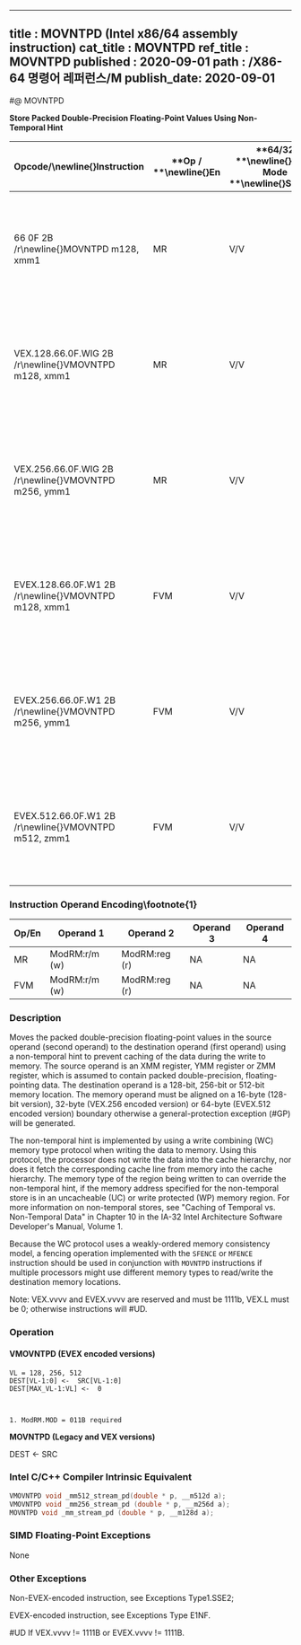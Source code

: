 ----------------------------
title : MOVNTPD (Intel x86/64 assembly instruction)
cat_title : MOVNTPD
ref_title : MOVNTPD
published : 2020-09-01
path : /X86-64 명령어 레퍼런스/M
publish_date: 2020-09-01
----------------------------
#@ MOVNTPD

**Store Packed Double-Precision Floating-Point Values Using Non-Temporal Hint**

|**Opcode/**\newline{}**Instruction**|**Op / **\newline{}**En**|**64/32 **\newline{}**bit Mode **\newline{}**Support**|**CPUID **\newline{}**Feature **\newline{}**Flag**|**Description**|
|------------------------------------|-------------------------|------------------------------------------------------|--------------------------------------------------|---------------|
|66 0F 2B /r\newline{}MOVNTPD m128, xmm1|MR|V/V|SSE2|Move packed double-precision values in xmm1 to m128 using non-temporal hint.|
|VEX.128.66.0F.WIG 2B /r\newline{}VMOVNTPD m128, xmm1|MR|V/V|AVX|Move packed double-precision values in xmm1 to m128 using non-temporal hint.|
|VEX.256.66.0F.WIG 2B /r\newline{}VMOVNTPD m256, ymm1|MR|V/V|AVX|Move packed double-precision values in ymm1 to m256 using non-temporal hint.|
|EVEX.128.66.0F.W1 2B /r\newline{}VMOVNTPD m128, xmm1|FVM|V/V|AVX512VL\newline{}AVX512F|Move packed double-precision values in xmm1 to m128 using non-temporal hint.|
|EVEX.256.66.0F.W1 2B /r\newline{}VMOVNTPD m256, ymm1|FVM|V/V|AVX512VL\newline{}AVX512F|Move packed double-precision values in ymm1 to m256 using non-temporal hint.|
|EVEX.512.66.0F.W1 2B /r\newline{}VMOVNTPD m512, zmm1|FVM|V/V|AVX512F|Move packed double-precision values in zmm1 to m512 using non-temporal hint.|
### Instruction Operand Encoding\footnote{1}


|Op/En|Operand 1|Operand 2|Operand 3|Operand 4|
|-----|---------|---------|---------|---------|
|MR|ModRM:r/m (w)|ModRM:reg (r)|NA|NA|
|FVM|ModRM:r/m (w)|ModRM:reg (r)|NA|NA|
### Description


Moves the packed double-precision floating-point values in the source operand (second operand) to the destination operand (first operand) using a non-temporal hint to prevent caching of the data during the write to memory. The source operand is an XMM register, YMM register or ZMM register, which is assumed to contain packed double-precision, floating-pointing data. The destination operand is a 128-bit, 256-bit or 512-bit memory location. The memory operand must be aligned on a 16-byte (128-bit version), 32-byte (VEX.256 encoded version) or 64-byte (EVEX.512 encoded version) boundary otherwise a general-protection exception (#GP) will be generated. 

The non-temporal hint is implemented by using a write combining (WC) memory type protocol when writing the data to memory. Using this protocol, the processor does not write the data into the cache hierarchy, nor does it fetch the corresponding cache line from memory into the cache hierarchy. The memory type of the region being written to can override the non-temporal hint, if the memory address specified for the non-temporal store is in an uncacheable (UC) or write protected (WP) memory region. For more information on non-temporal stores, see "Caching of Temporal vs. Non-Temporal Data" in Chapter 10 in the IA-32 Intel Architecture Software Developer's Manual, Volume 1.

Because the WC protocol uses a weakly-ordered memory consistency model, a fencing operation implemented with the `SFENCE` or `MFENCE` instruction should be used in conjunction with `MOVNTPD` instructions if multiple processors might use different memory types to read/write the destination memory locations.

Note: VEX.vvvv and EVEX.vvvv are reserved and must be 1111b, VEX.L must be 0; otherwise instructions will #UD.


### Operation
#### VMOVNTPD (EVEX encoded versions) 
```info-verb
VL = 128, 256, 512
DEST[VL-1:0] <-  SRC[VL-1:0]
DEST[MAX_VL-1:VL] <-  0
```
```sidenote


1. ModRM.MOD = 011B required
```

**MOVNTPD (Legacy and VEX versions)**

DEST <-  SRC


### Intel C/C++ Compiler Intrinsic Equivalent

```cpp
VMOVNTPD void _mm512_stream_pd(double * p, __m512d a);
VMOVNTPD void _mm256_stream_pd (double * p, __m256d a);
MOVNTPD void _mm_stream_pd (double * p, __m128d a);
```
### SIMD Floating-Point Exceptions


None

### Other Exceptions


Non-EVEX-encoded instruction, see Exceptions Type1.SSE2; 

EVEX-encoded instruction, see Exceptions Type E1NF.

#UD If VEX.vvvv != 1111B or EVEX.vvvv != 1111B.

